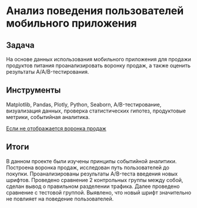 
# Анализ поведения пользователей мобильного приложения

## Задача<a class="tocSkip">

На основе данных использования мобильного приложения для продажи продуктов питания проанализировать воронку продаж, а также оценить результаты A/A/B-тестирования.

## Инструменты<a class="tocSkip">

Matplotlib, Pandas, Plotly, Python, Seaborn, A/B-тестирование, визуализация данных, проверка статистических гипотез, продуктовые метрики, событийная аналитика.

[Если не отображается воронка продаж](https://github.com/AlexandrAfanasyev/storage/blob/main/analysis_mobile_application/joxi_screenshot_1625774295501.png)  

## Итоги  
В данном проекте были изучены принципы событийной аналитики. Построена
воронка продаж, исследован путь пользователей до покупки. Проанализированы
результаты A/B-теста введения новых шрифтов. Проведено сравнение 2 контрольных группы между
собой, сделан вывод о правильном разделении трафика. Далее проведено сравнение с тестовой группой.
Выявлено, что новый шрифт значительно не повлияет на поведение пользователей.
